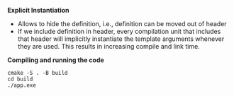 **Explicit Instantiation**

- Allows to hide the definition, i.e., definition can be moved out of header
- If we include definition in header, every compilation unit that includes that
header will implicitly instantiate the template arguments whenever they are used.
This results in increasing compile and link time.

**Compiling and running the code**
```
cmake -S . -B build
cd build
./app.exe
```
